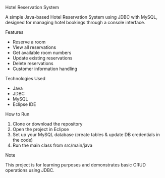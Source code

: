 Hotel Reservation System

A simple Java-based Hotel Reservation System using JDBC with MySQL, designed for managing hotel bookings through a console interface.

 Features

- Reserve a room  
- View all reservations  
- Get available room numbers  
- Update existing reservations  
- Delete reservations  
- Customer information handling  

Technologies Used

- Java  
- JDBC  
- MySQL  
- Eclipse IDE  

 How to Run

1. Clone or download the repository  
2. Open the project in Eclipse  
3. Set up your MySQL database (create tables & update DB credentials in the code)  
4. Run the main class from src/main/java  

 Note

This project is for learning purposes and demonstrates basic CRUD operations using JDBC.
